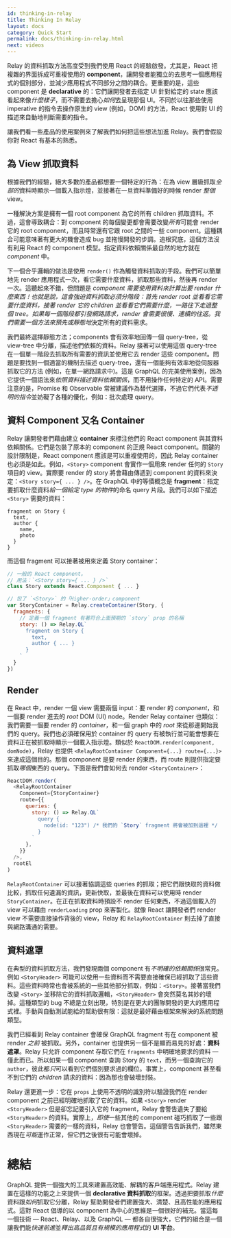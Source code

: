 ```yaml
---
id: thinking-in-relay
title: Thinking In Relay
layout: docs
category: Quick Start
permalink: docs/thinking-in-relay.html
next: videos
---
```


Relay 的資料抓取方法高度受到我們使用 React 的經驗啟發。尤其是，React 把複雜的界面拆成可重複使用的 **component**，讓開發者能獨立的去思考一個應用程式的個別部分，並減少應用程式不同部分之間的耦合。更重要的是，這些 component 是 **declarative** 的：它們讓開發者去指定 UI 針對給定的 state 應該看起來像*什麼樣子*，而不需要去擔心*如何*去呈現那個 UI。不同於以往那些使用 imperative 的指令去操作原生的 view (例如，DOM) 的方法，React 使用對 UI 的描述來自動地判斷需要的指令。

讓我們看一些產品的使用案例來了解我們如何把這些想法加進 Relay。我們會假設你對 React 有基本的熟悉。

## 為 View 抓取資料

根據我們的經驗，絕大多數的產品都想要一個特定的行為：在為 view 層級抓取*全部的*資料時顯示一個載入指示燈，並接著在一旦資料準備好的時候 render *整個* view。

一種解決方案是擁有一個 root component 為它的所有 children 抓取資料。不過，這會導致耦合：對 component 的每個變更都會需要改變*所有*可能會 render 它的 root component，而且時常還有它跟 root 之間的一些 component。這種耦合可能意味著有更大的機會造成 bug 並拖慢開發的步調。追根究底，這個方法沒有利用 React 的 component 模型。指定資料依賴關係最自然的地方就在 *component* 中。

下一個合乎邏輯的做法是使用 `render()` 作為觸發資料抓取的手段。我們可以簡單地先 render 應用程式一次，看它需要什麼資料，抓取那些資料，然後再 render 一次。這聽起來不錯，但問題是 *component 需要使用資料來計算出要 render 什麼東西！*也就是說，這會強迫資料抓取必須分階段：首先 render root 並看看它需要什麼資料，接著 render 它的 children 並看看它們需要什麼，一路往下走過整個 tree。如果每一個階段都引發網路請求，render 會需要很慢、連續的往返。我們需要一個方法來預先或*靜態地*決定所有的資料需求。

我們最終選擇靜態方法；components 會有效率地回傳一個 query-tree，從 view-tree 中分離，描述他們依賴的資料。Relay 接著可以使用這個 query-tree 在一個單一階段去抓取所有需要的資訊並使用它去 render 這些 component。問題是要找到一個適當的機制去描述 query-tree，還有一個能夠有效率地從伺服器抓取它的方法 (例如，在單一網路請求中)。這是 GraphQL 的完美使用案例，因為它提供一個語法來*依照資料描述資料依賴關係*，而不用操作任何特定的 API。需要注意的是，Promise 和 Observable 常被建議作為替代選擇，不過它們代表*不透明的指令*並妨礙了各種的優化，例如：批次處理 query。

## 資料 Component 又名 Container

Relay 讓開發者們藉由建立 **container** 來標注他們的 React component 與其資料依賴關係。它們是包裝了原本的 component 的正規 React component。關鍵的設計限制是，React component 應該是可以重複使用的，因此 Relay container 也必須是如此。例如，`<Story>` component 會實作一個用來 render 任何的 `Story` 項目的 view。實際要 render 的 story 將會藉由傳遞到 component 的資料來決定：`<Story story={ ... } />`。在 GraphQL 中的等價概念是 **fragment**：指定要抓取什麼資料*給一個給定 type 的物件*的命名 query 片段。我們可以如下描述 `<Story>` 需要的資料：

```
fragment on Story {
  text,
  author {
    name,
    photo
  }
}
```

而這個 fragment 可以接著被用來定義 Story container：

```javascript
// 一般的 React component。
// 用法：`<Story story={ ... } />`
class Story extends React.Component { ... }

// 包了 `<Story>` 的「Higher-order」component
var StoryContainer = Relay.createContainer(Story, {
  fragments: {
    // 定義一個 fragment 有著符合上面預期的 `story` prop 的名稱
    story: () => Relay.QL`
      fragment on Story {
        text,
        author { ... }
      }
    `
  }
})
```

## Render

在 React 中，render 一個 view 需要兩個 input：要 render 的 *component*，和一個要 render 進去的 *root* DOM (UI) node。Render Relay container 也類似：我們需要一個要 render 的 *container*，和一個 graph 中的 *root* 來從那邊開始我們的 query。我們也必須確保用於 container 的 query 有被執行並可能會想要在資料正在被抓取時顯示一個載入指示燈。類似於 `ReactDOM.render(component, domNode)`，Relay 也提供 `<RelayRootContainer Component={...} route={...}>` 來達成這個目的。那個 component 是要 render 的東西，而 route 則提供指定要抓取*哪個*東西的 query。下面是我們會如何去 render `<StoryContainer>`：

```javascript
ReactDOM.render(
  <RelayRootContainer
    Component={StoryContainer}
    route={{
      queries: {
        story: () => Relay.QL`
          query {
            node(id: "123") /* 我們的 `Story` fragment 將會被加到這裡 */
          }
        `
      },
    }}
  />,
  rootEl
)
```

`RelayRootContainer` 可以接著協調這些 queries 的抓取；把它們跟快取的資料做比較，抓取任何遺漏的資訊，更新快取，並最後在資料可以使用時 render `StoryContainer`。在正在抓取資料時預設不 render 任何東西，不過這個載入的 view 可以藉由 `renderLoading` prop 來客製化。就像 React 讓開發者們 render view 不需要直接操作背後的 view，Relay 和 `RelayRootContainer` 則去掉了直接與網路溝通的需要。

## 資料遮罩

在典型的資料抓取方法，我們發現兩個 component 有*不明確的依賴關係*很常見。例如 `<StoryHeader>` 可能可以使用一些資料而不需要直接確保已經抓取了這些資料。這些資料時常也會被系統的一些其他部分抓取，例如：`<Story>`。接著當我們改變 `<Story>` 並移除它的資料抓取邏輯，`<StoryHeader>` 會突然莫名其妙的壞掉。這種類型的 bug 不總是立刻出現，特別是在更大的團隊開發的更大的應用程式裡。手動與自動測試能給的幫助很有限：這就是最好藉由框架來解決的系統問題類型。

我們已經看到 Relay container 會確保 GraphQL fragment 有在 component 被 render *之前* 被抓取。另外，container 也提供另一個不是顯而易見的好處：**資料遮罩**。Relay 只允許 component 存取它們在 `fragments` 中明確地要求的資料 — 僅此而已。所以如果一個 component 查詢 Story 的 `text`，而另一個查詢它的 `author`，彼此都*只*可以看到它們個別要求過的欄位。事實上，component 甚至看不到它們的 *children* 請求的資料：因為那也會破壞封裝。

Relay 還更進一步：它在 `props` 上使用不透明的識別符以驗證我們在 render component 之前已經明確地抓取了它的資料。如果 `<Story>` render `<StoryHeader>` 但是卻忘記要引入它的 fragment，Relay 會警告遺失了要給 `<StoryHeader>` 的資料。實際上，*即使*一些其他的 component 碰巧抓取了一些跟 `<StoryHeader>` 需要的一樣的資料，Relay 也會警告。這個警告告訴我們，雖然東西現在*可能*運作正常，但它們之後很有可能會壞掉。

# 總結

GraphQL 提供一個強大的工具來建置高效能、解耦的客戶端應用程式。Relay 建置在這樣的功能之上來提供一個 **declarative 資料抓取**的框架。透過把要抓取*什麼*資料跟*如何*抓取它分離，Relay 幫助開發者們建置強大、清楚、且高性能的應用程式。這對 React 倡導的以 component 為中心的思維是一個很好的補充。當這每一個技術 — React、Relay、以及 GraphQL — 都各自很強大，它們的組合是一個讓我們能*快速前進*並*釋出高品質且有規模的應用程式*的 **UI 平台**。
